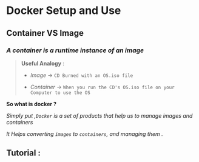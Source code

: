 # Docker  Setup and Use




## Container VS Image 

###  _A container is a runtime instance of an image_

> 
> **Useful Analogy** :
>  
> + _Image_ -> `CD Burned with an OS.iso file`
> 
> + _Container_ -> `When you run the CD's OS.iso file on your Computer to use the OS` 
>

**So what is docker ?**

_Simply put ,`Docker` is a set of products that help us to manage images and containers_

  _It Helps converting `images` to `containers`, and managing them ._

## Tutorial : 


